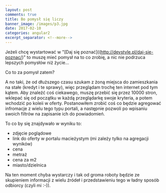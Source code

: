 ```yaml
---
layout: post
comments: true
title: Bo pomysł się liczy
banner_image: /images/p3.jpg
date: 2017-02-10
categories: angular2
excerpt_separator: <!--more-->
---
```

Jeżeli chcę wystartować w "[Daj się poznać]((http://devstyle.pl/daj-sie-poznac/)" to muszę mieć pomysł na to co zrobię, a nic nie podrzuca lepszych pomysłów niż życie...
  
<!--more-->
Co to za pomysł zatem?

A no taki, że od dłuższego czasu szukam z żoną miejsca do zamieszkania na stałe (kredyt i te sprawy), więc przeglądam trochę ten internet pod tym kątem.
Aby znaleźć coś ciekawego, muszę przebić się przez 10000 stron, wklepać się od początku w każdą przeglądarkę swoje kryteria, a potem wchodzić po koleii w oferty. Postanowiłem zrobić coś co będzie agregować infromacje z wielu tego typu portali, a następnie pozwoli po wpisaniu swoich filtrów na zapisanie ich do powiadomień.

To co by się znajdywało w wyniku to:

- zdjęcie poglądowe
- link do oferty w portalu macieżystym (mi zależy tylko na agregacji wyników)
- cena
- metraż
- cena za m2
- miasto/dzielnica

Na ten moment chyba wystarczy i tak od groma roboty będzie ze skupieniem informacji z wielu źródeł i przedstawieniu tego w ładny sposób odbiorcy (czyli mi :-)).
